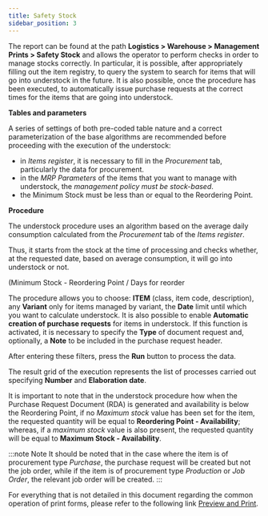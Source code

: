 ```yaml
---
title: Safety Stock
sidebar_position: 3
---
```


The report can be found at the path **Logistics > Warehouse > Management Prints > Safety Stock** and allows the operator to perform checks in order to manage stocks correctly. In particular, it is possible, after appropriately filling out the item registry, to query the system to search for items that will go into understock in the future. It is also possible, once the procedure has been executed, to automatically issue purchase requests at the correct times for the items that are going into understock.

**Tables and parameters**

A series of settings of both pre-coded table nature and a correct parameterization of the base algorithms are recommended before proceeding with the execution of the understock:
- in *Items register*, it is necessary to fill in the *Procurement* tab, particularly the data for procurement.
- in the *MRP Parameters* of the items that you want to manage with understock, the *management policy must be stock-based*.
- the Minimum Stock must be less than or equal to the Reordering Point.

**Procedure**

The understock procedure uses an algorithm based on the average daily consumption calculated from the *Procurement* tab of the *Items register*.

Thus, it starts from the stock at the time of processing and checks whether, at the requested date, based on average consumption, it will go into understock or not.

(Minimum Stock - Reordering Point / Days for reorder 

The procedure allows you to choose: **ITEM** (class, item code, description), any **Variant** only for items managed by variant, the **Date** limit until which you want to calculate understock. It is also possible to enable **Automatic creation of purchase requests** for items in understock. If this function is activated, it is necessary to specify the **Type** of document request and, optionally, a **Note** to be included in the purchase request header.

After entering these filters, press the **Run** button to process the data.

The result grid of the execution represents the list of processes carried out specifying **Number** and **Elaboration date**.

It is important to note that in the understock procedure how when the Purchase Request Document (RDA) is generated and availability is below the Reordering Point, if no *Maximum stock* value has been set for the item, the requested quantity will be equal to **Reordering Point - Availability**; whereas, if a *maximum stock* value is also present, the requested quantity will be equal to **Maximum Stock - Availability**.

:::note Note
It should be noted that in the case where the item is of procurement type *Purchase*, the purchase request will be created but not the job order, while if the item is of procurement type *Production* or *Job Order*, the relevant job order will be created.
:::

For everything that is not detailed in this document regarding the common operation of print forms, please refer to the following link [Preview and Print](/docs/guide/common/operations-with-data/reports).